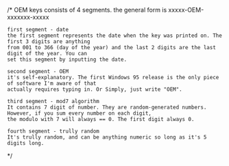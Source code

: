 
/*
	OEM keys consists of 4 segments. the general form is xxxxx-OEM-xxxxxxx-xxxxx
	
	first segment - date
	the first segment represents the date when the key was printed on. The first 3 digits are anything
	from 001 to 366 (day of the year) and the last 2 digits are the last digit of the year. You can
	set this segment by inputting the date.
	
	second segment - OEM
	it's self-explanatory. The first Windows 95 release is the only piece of software I'm aware of that
	actually requires typing in. Or Simply, just write "OEM".
	
	third segment - mod7 algorithm
	It contains 7 digit of number. They are random-generated numbers. However, if you sum every number on each digit,
	the modulo with 7 will always == 0. The first digit always 0.
	
	fourth segment - trully random
	It's trully random, and can be anything numeric so long as it's 5 digits long.	
*/
